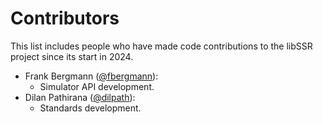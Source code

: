 Contributors
=============

This list includes people who have made code contributions to the libSSR project since its 
start in 2024. 

* Frank Bergmann ([@fbergmann](https://github.com/fbergmann)): 
  * Simulator API development.
* Dilan Pathirana ([@dilpath](https://github.com/dilpath)): 
  * Standards development.